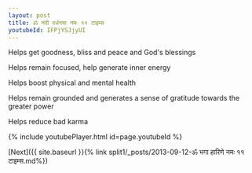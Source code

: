 ```yaml
---
layout: post
title: ॐ नंदी वर्धनया नमः ११ टाइम्स
youtubeId: IFPjYSJjyUI
---
```

 
 
Helps get goodness, bliss and peace and God's blessings
 
Helps remain focused, help generate inner energy 
 
Helps boost physical and mental health 
 
Helps remain grounded and generates a sense of gratitude towards the greater power 
 
Helps reduce bad karma
 
 
 
 


{% include youtubePlayer.html id=page.youtubeId %}
 
[Next]({{ site.baseurl }}{% link  split1/_posts/2013-09-12-ॐ भगा हारिणे नमः ११ टाइम्स.md%})
 
